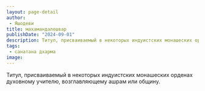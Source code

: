 ```yaml
---
layout: page-detail
author:
 - Яшодеви
title: махамандалешвар
publishDate: "2024-09-01"
description: Титул, присваиваемый в некоторых индуистских монашеских орденах духовному учителю, возглавляющему ашрам или общину.
tags:
 - санатана дхарма
image: 
---
```


Титул, присваиваемый в некоторых индуистских монашеских орденах духовному учителю, возглавляющему ашрам или общину.

